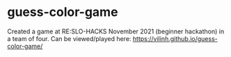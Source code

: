 # guess-color-game
Created a game at RE:SLO-HACKS November 2021 (beginner hackathon) in a team of four.
Can be viewed/played here: https://vilinh.github.io/guess-color-game/